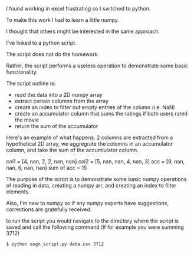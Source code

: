 I found working in excel frustrating so I switched to python. 

To make this work I had to learn a little numpy. 

I thought that others might be interested in the same approach.  

I've linked to a python script. 

The script does not do the homework. 

Rather, the script performs a useless operation to demonstrate some basic functionality.

The script outline is: 
* read the data into a 2D numpy array  
* extract certain columns from the array  
* create an index to filter out empty entries of the column (i.e. NaN)   
* create an accumulator column that sums the ratings if both users rated the movie  
* return the sum of the accumulator    

Here's an example of what happens. 2 columns are extracted from a 
hypothetical 2D array, we aggregrate the columns in an accumulator column, 
and take the sum of the accumlulator column. 

col1 = [4, nan, 2, 2, nan, nan]
col2 = [5, nan, nan, 4, nan, 3] 
acc  = [9, nan, nan, 6, nan, nan]
sum of acc = 15


The purpose of the script is to demonstrate some basic numpy operations of 
reading in data, creating a numpy arr, and creating an index to filter elements.
 
Also, I'm new to numpy so if any numpy experts have suggestions, corrections
are gratefully received. 

to run the script you would navigate to the directory where the script is saved
and call the following command (if for example you were summing 3712)

    $ python asgn_script.py data.csv 3712 

